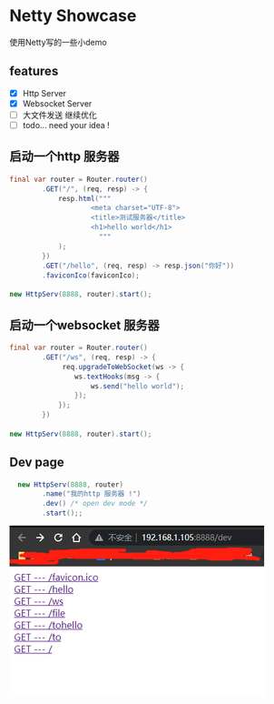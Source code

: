 # Netty Showcase

使用Netty写的一些小demo

## features

- [x] Http Server
- [x] Websocket Server
- [ ] 大文件发送 继续优化 
- [ ] todo... need your idea !

## 启动一个http 服务器

```java
final var router = Router.router()
        .GET("/", (req, resp) -> {
            resp.html("""
                    <meta charset="UTF-8">
                    <title>测试服务器</title> 
                    <h1>hello world</h1>
                      """
            );
        })
        .GET("/hello", (req, resp) -> resp.json("你好"))
        .faviconIco(faviconIco);

new HttpServ(8888, router).start();
```

## 启动一个websocket 服务器
```java
final var router = Router.router()
        .GET("/ws", (req, resp) -> {
             req.upgradeToWebSocket(ws -> {
                ws.textHooks(msg -> {
                    ws.send("hello world");
                });
            });
        })

new HttpServ(8888, router).start();
```

## Dev page
```java
  new HttpServ(8888, router)
        .name("我的http 服务器 !")
        .dev() /* open dev mode */
        .start();;
```
![img.png](assert/img.png)